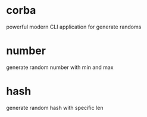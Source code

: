 # corba
powerful modern CLI application for generate randoms

# number
generate random number with min and max

# hash
generate random hash with specific len